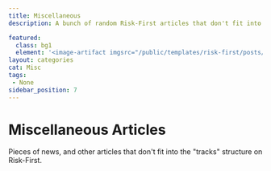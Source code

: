 ```yaml
---
title: Miscellaneous
description: A bunch of random Risk-First articles that don't fit into the category structure.

featured: 
  class: bg1
  element: '<image-artifact imgsrc="/public/templates/risk-first/posts/tape-measure.svg">Miscellaneous</image-artifact>'
layout: categories
cat: Misc
tags:
 - None
sidebar_position: 7
---
```


# Miscellaneous Articles

Pieces of news, and other articles that don't fit into the "tracks" structure on Risk-First.

<TagList filter="misc" />